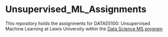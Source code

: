 # Unsupervised_ML_Assignments
This repository holds the assignments for DATA55100: Unsupervised Machine Learning at Lewis University within the [Data Science MS program](https://www.lewisu.edu/academics/data-science/index.htm)
